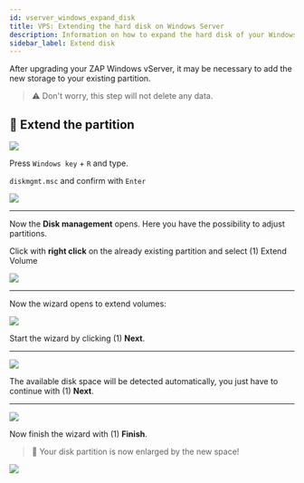 ```yaml
---
id: vserver_windows_expand_disk
title: VPS: Extending the hard disk on Windows Server
description: Information on how to expand the hard disk of your Windows VPS from ZAP-Hosting after an upgrade - ZAP-Hosting.com documentation
sidebar_label: Extend disk
---
```


After upgrading your ZAP Windows vServer, it may be necessary to add the new storage to your existing partition.

> ⚠️ Don't worry, this step will not delete any data.

## 💾 Extend the partition

![](https://screensaver01.zap-hosting.com/index.php/s/63wNzRxDy36rT3E/download/Extend.gif)

Press `Windows key` + `R` and type. 

```diskmgmt.msc``` and confirm with `Enter`

![](https://screensaver01.zap-hosting.com/index.php/s/NBSLGqCNZDtebdS/preview)

***
Now the **Disk management** opens. Here you have the possibility to adjust partitions.

Click with **right click** on the already existing partition and select (1) Extend Volume

![](https://screensaver01.zap-hosting.com/index.php/s/nWMStW6T74SrrRe/preview)

***

Now the wizard opens to extend volumes:

![](https://screensaver01.zap-hosting.com/index.php/s/NFk59pimy4dFdAk/preview)

Start the wizard by clicking (1) **Next**.

***

![](https://screensaver01.zap-hosting.com/index.php/s/QQpqeNEPdNnixXD/preview)

The available disk space will be detected automatically, you just have to continue with (1) **Next**.

***

![](https://screensaver01.zap-hosting.com/index.php/s/rNKzKmGzXYf5tos/preview)

Now finish the wizard with (1) **Finish**.

> 💚 Your disk partition is now enlarged by the new space!

![](https://screensaver01.zap-hosting.com/index.php/s/M46ca4FkeG42AZz/preview)
